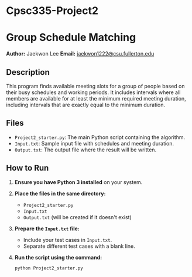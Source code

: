 # Cpsc335-Project2 
# Group Schedule Matching

**Author:** Jaekwon Lee
**Email:** jaekwon1222@csu.fullerton.edu

## Description

This program finds available meeting slots for a group of people based on their busy schedules and working periods. It includes intervals where all members are available for at least the minimum required meeting duration, including intervals that are exactly equal to the minimum duration.

## Files

- `Project2_starter.py`: The main Python script containing the algorithm.
- `Input.txt`: Sample input file with schedules and meeting duration.
- `Output.txt`: The output file where the result will be written.

## How to Run

1. **Ensure you have Python 3 installed** on your system.

2. **Place the files in the same directory:**

   - `Project2_starter.py`
   - `Input.txt`
   - `Output.txt` (will be created if it doesn't exist)

3. **Prepare the `Input.txt` file:**

   - Include your test cases in `Input.txt`.
   - Separate different test cases with a blank line.

4. **Run the script using the command:**

   ```bash
   python Project2_starter.py

